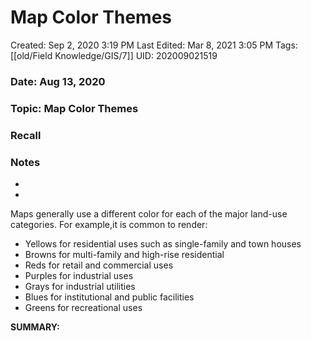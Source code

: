 # Map Color Themes

Created: Sep 2, 2020 3:19 PM
Last Edited: Mar 8, 2021 3:05 PM
Tags: [[old/Field Knowledge/GIS/7]]
UID: 202009021519

### Date: Aug 13, 2020

### Topic: Map Color Themes

### Recall

### Notes

- 
- 

Maps generally use a different color for each of the major land-use categories. For example,it is common to render:

- Yellows for residential uses such as single-family and town houses
- Browns for multi-family and high-rise residential
- Reds for retail and commercial uses
- Purples for industrial uses
- Grays for industrial utilities
- Blues for institutional and public facilities
- Greens for recreational uses

**SUMMARY:**